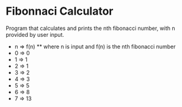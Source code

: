 # Fibonnaci Calculator
Program that calculates and prints the nth fibonacci number, with n provided by user input.
* n => f(n)
** where n is input and f(n) is the nth fibonacci number
* 0 => 0
* 1 => 1
* 2 => 1
* 3 => 2
* 4 => 3
* 5 => 5
* 6 => 8
* 7 => 13

